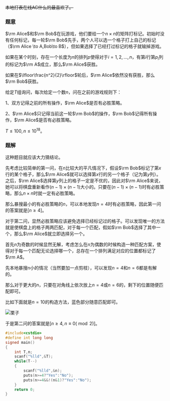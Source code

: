 ~~本地打表在线AC什么的最喜欢了。~~

### 题意

$\rm Alice$和$\rm Bob$在玩游戏，他们要给一个$n\times n$的矩阵打标记。初始时没有任何标记，每一轮$\rm Bob$先手，两个人可以选一个格子打上自己的标记（$\rm Alice \to A,Bob\to B$），但如果选择了已经打过标记的格子就输掉游戏。

如果在某个时刻，存在一个长度为$n$的排列$p$使得对于$i=1,2,\dots,n$，有第$i$行第$p_i$列的标记为$\rm A$成立，那么$\rm Alice$获胜。

如果在$\lfloor\frac{n^2}{2}\rfloor$轮后，$\rm Alice$依然没有获胜，那么$\rm Bob$获胜。

给定$T$组询问，每次给定一个数$n$，问在之前的游戏规则下：

$1$、双方记得之前的所有操作，$\rm Alice$是否有必胜策略。

$2$、$\rm Alice$只记得当前这一轮$\rm Bob$的操作，$\rm Bob$记得所有操作，$\rm Alice$是否有必胜策略。

$T\leq 100,n\leq 10^{18}$。

### 题解

这种题目就应该大力猜结论。

先考虑比较简单的第一问，在$n$比较大的平凡情况下，假设$\rm Bob$标记了第$x$行的某个格子，那么$\rm Alice$就可以选择第$x$行的另一个格子（记为第$y$列）。之后，$\rm Alice$选择第$y$列上的格子一定是不优的，因此对$\rm Alice$来说，她可以将棋盘重新看作$(n-1)\times (n-1)$大小的。只要在$(n-1)\times (n-1)$时有必胜策略，那么$n\times n$时就一定有必胜策略。

那么暴搜最小的有必胜策略的$n$，可以本地发现$n=4$时有必胜策略，因此第一问的答案就是$[n\geq 4]$。

对于第二问，显然必胜策略应该避免选择已经标记过的格子。可以发现唯一的方法就是使棋盘上的格子两两匹配，对于每一个匹配，假如$\rm Bob$选择了其中一个，那么$\rm Alice$就立即选择另一个。

首先$n$为奇数的时候显然无解，考虑怎么在$n$为偶数的时候构造一种匹配方案，使得对于每一个匹配无论选择哪一个，总存在一个排列满足对应的位置都标记了$\rm A$。

先本地暴搜$n$小的情况（当然要加一点剪枝），可以发现$n=4$和$n=6$都是有解的。

那么对于更大的$n$，只要在对角线上依次放上$n=4$或$n=6$的，剩下的位置随便匹配即可。

比如下面就是$n=10$的构造方法，蓝色部分随意匹配即可。

![栗子][1]

于是第二问的答案就是$[n\geq 4,n\equiv 0(\bmod 2)]$。

```cpp
#include<cstdio>
#define int long long
signed main()
{
	int T,n;
	scanf("%lld",&T);
	while(T--)
	{
		scanf("%lld",&n);
		puts(n>=4?"Yes":"No");
		puts(n>=4&&!(n&1)?"Yes":"No");
	}
	return 0;
}
```

[1]: https://s2.ax1x.com/2019/01/02/FIJ93Q.png